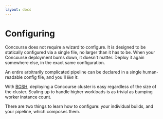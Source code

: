 ```yaml
---
layout: docs
---
```


# Configuring

Concourse does not require a wizard to configure. It is designed to be
statically configured via a single file, no larger than it has to be. When
your Concourse deployment burns down, it doesn't matter. Deploy it again
somewhere else, in the exact same configuration.

An entire arbitrarily complicated pipeline can be declared in a single
human-readable config file, and you'll *like it*.

With [BOSH](https://github.com/cloudfoundry/bosh), deploying a Concourse
cluster is easy regardless of the size of the cluster. Scaling up to handle
higher workloads is as trivial as bumping worker instance count.

There are two things to learn how to configure: your individual builds, and your
pipeline, which composes them.

